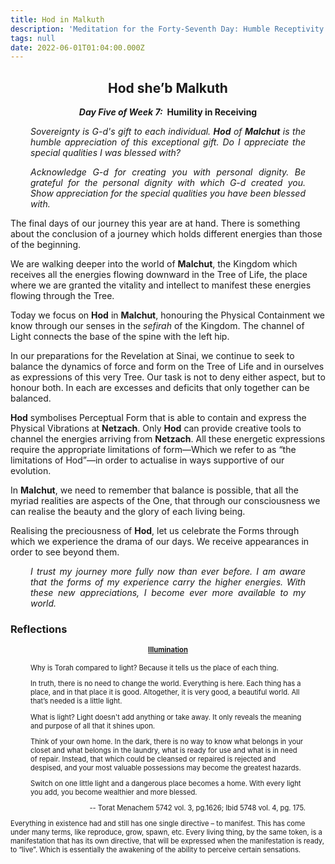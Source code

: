 ```yaml
---
title: Hod in Malkuth
description: 'Meditation for the Forty-Seventh Day: Humble Receptivity'
tags: null
date: 2022-06-01T01:04:00.000Z
---
```


<div style="font-weight: bold; text-align:center">
<h2>Hod she’b Malkuth</h2>
<p><i>Day Five of Week 7:</i>&nbsp;&nbsp;Humility in Receiving</p>

</div>

<div style="text-align: justify; margin-left: 2rem; margin-right: 2rem; font-style:italic">

Sovereignty is G-d's gift to each individual. **Hod** of **Malchut** is the humble appreciation of this exceptional gift. Do I appreciate the special qualities I was blessed with?

Acknowledge G-d for creating you with personal dignity. Be grateful for the personal dignity with which G-d created you. Show appreciation for the special qualities you have been blessed with.

</div>

The final days of our journey this year are at hand. There is something about the conclusion of a journey which holds different energies than those of the beginning.

We are walking deeper into the world of **Malchut**, the Kingdom which receives all the energies flowing downward in the Tree of Life, the place where we are granted the vitality and intellect to manifest these energies flowing through the Tree.

Today we focus on **Hod** in **Malchut**, honouring the Physical Containment we know through our senses in the _sefirah_ of the Kingdom. The channel of Light connects the base of the spine with the left hip.

In our preparations for the Revelation at Sinai, we continue to seek to balance the dynamics of force and form on the Tree of Life and in ourselves as expressions of this very Tree. Our task is not to deny either aspect, but to honour both. In each are excesses and deficits that only together can be balanced.

**Hod** symbolises Perceptual Form that is able to contain and express the Physical Vibrations at **Netzach**. Only **Hod** can provide creative tools to channel the energies arriving from **Netzach**. All these energetic expressions require the appropriate limitations of form&mdash;Which we refer to as “the limitations of Hod”&mdash;in order to actualise in ways supportive of our evolution.

In **Malchut**, we need to remember that balance is possible, that all the myriad realities are aspects of the One, that through our consciousness we can realise the beauty and the glory of each living being.

Realising the preciousness of **Hod**, let us celebrate the Forms through which we experience the drama of our days. We receive appearances in order to see beyond them.

<div style="text-align: justify; margin-left: 2rem; margin-right: 2rem; font-style:italic">

I trust my journey more fully now than ever before. I am aware that the forms of my experience carry the higher energies. With these new appreciations, I become ever more available to my world.

</div>

<h3>Reflections</h3>

<div style="font-size: 80%">

<h4 style="font-weight: bold; text-decoration: underline; text-align: center">Illumination</h4>

<div style="margin-left: 2rem; margin-right: 2rem">

<p>Why is Torah compared to light? Because it tells us the place of each thing.</p>

<p>In truth, there is no need to change the world. Everything is here.
Each thing has a place, and in that place it is good. Altogether, it is very good, a beautiful world. All that’s needed is a little light.</p>

<p>What is light? Light doesn't add anything or take away. It only reveals the meaning and purpose of all that it shines upon.</p>

<p>Think of your own home. In the dark, there is no way to know what belongs in your closet and what belongs in the laundry, what is ready for use and what is in need of repair. Instead, that which could be cleansed or repaired is rejected and despised, and your most valuable possessions may become the greatest hazards.</p>

<p>Switch on one little light and a dangerous place becomes a home. With every light you add, you become wealthier and more blessed.</p>
<p style="text-align: right">-- Torat Menachem 5742 vol. 3, pg.1626; Ibid 5748 vol. 4, pg. 175.</p>

</div>

<p>Everything in existence had and still has one single directive – to manifest. This has come under many terms, like reproduce, grow, spawn, etc. Every living thing, by the same token, is a manifestation that has its own directive, that will be expressed when the manifestation is ready, to “live”. Which is essentially the awakening of the ability to perceive certain sensations.</p>

</div>
